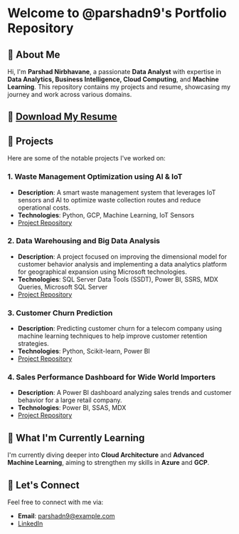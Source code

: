 # Welcome to @parshadn9's Portfolio Repository

## 👋 About Me
Hi, I'm **Parshad Nirbhavane**, a passionate **Data Analyst** with expertise in **Data Analytics, Business Intelligence, Cloud Computing**, and **Machine Learning**. This repository contains my projects and resume, showcasing my journey and work across various domains.

## 📄 [Download My Resume](https://github.com/parshadn9/parshadn9/blob/main/Parshad%20Nirbhavane.pdf)

## 🔗 Projects
Here are some of the notable projects I've worked on:

### 1. **Waste Management Optimization using AI & IoT**
   - **Description**: A smart waste management system that leverages IoT sensors and AI to optimize waste collection routes and reduce operational costs.
   - **Technologies**: Python, GCP, Machine Learning, IoT Sensors
   - [Project Repository](https://github.com/parshadn9/parshadn9/blob/main/21463247_BUS5002_Assessment2_Report.pdf)

### 2. **Data Warehousing and Big Data Analysis**
   - **Description**: A project focused on improving the dimensional model for customer behavior analysis and implementing a data analytics platform for geographical expansion using Microsoft technologies.
   - **Technologies**: SQL Server Data Tools (SSDT), Power BI, SSRS, MDX Queries, Microsoft SQL Server
   - [Project Repository]([https://github.com/parshadn9/parshadn9/blob/main/21470508_Assignment_2_Dw.pdf](https://github.com/parshadn9/parshadn9/blob/main/21470508_Assignment_2_Dw.pdf))


### 3. **Customer Churn Prediction**
   - **Description**: Predicting customer churn for a telecom company using machine learning techniques to help improve customer retention strategies.
   - **Technologies**: Python, Scikit-learn, Power BI
   - [Project Repository](https://github.com/your-repo-link-here)

### 4. **Sales Performance Dashboard for Wide World Importers**
   - **Description**: A Power BI dashboard analyzing sales trends and customer behavior for a large retail company.
   - **Technologies**: Power BI, SSAS, MDX
   - [Project Repository](https://github.com/your-repo-link-here)

## 🌱 What I'm Currently Learning
I'm currently diving deeper into **Cloud Architecture** and **Advanced Machine Learning**, aiming to strengthen my skills in **Azure** and **GCP**.

## 💬 Let's Connect
Feel free to connect with me via:
- **Email**: parshadn9@example.com
- [LinkedIn](www.linkedin.com/in/parshadnirbhavane)
